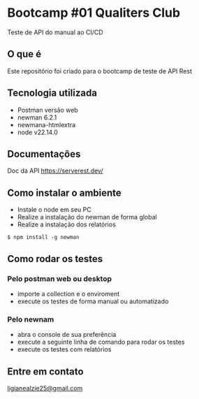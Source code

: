 # Bootcamp #01 Qualiters Club
Teste de API do manual ao CI/CD 

## O que é 
Este repositório foi criado para o bootcamp de teste de API Rest

## Tecnologia utilizada
- Postman versão web
- newman 6.2.1
- newmana-htmlextra
- node v22.14.0

## Documentações
Doc da API https://serverest.dev/

## Como instalar o ambiente
- Instale o node em seu PC
- Realize a instalação do newman de forma global
- Realize a instalação dos relatórios

```
$ npm install -g newman
```
## Como rodar os testes
### Pelo postman web ou desktop
- importe a collection e o enviroment
- execute os testes de forma manual ou automatizado
### Pelo newnam
- abra o console de sua preferência
- execute a seguinte linha de comando para rodar os testes
- execute os testes com relatórios
  
## Entre em contato
ligianealzie25@gmail.com



